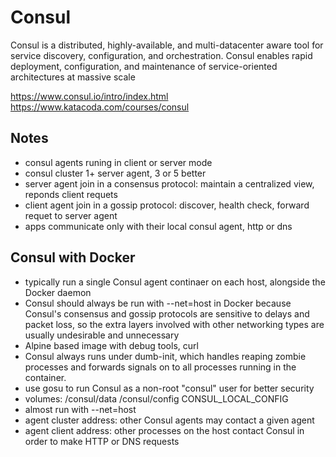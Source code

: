 # Consul

Consul is a distributed, highly-available, and multi-datacenter aware tool for service discovery, configuration, and orchestration. Consul enables rapid deployment, configuration, and maintenance of service-oriented architectures at massive scale

https://www.consul.io/intro/index.html
https://www.katacoda.com/courses/consul

## Notes

* consul agents runing in client or server mode
* consul cluster 1+ server agent, 3 or 5 better
* server agent join in a consensus protocol: maintain a centralized view, reponds client requets
* client agent join in a gossip protocol: discover, health check, forward requet to server agent
* apps communicate only with their local consul agent, http or dns

## Consul with Docker

* typically run a single Consul agent continaer on each host, alongside the Docker daemon
* Consul should always be run with --net=host in Docker because Consul's consensus and gossip protocols are sensitive to delays and packet loss, so the extra layers involved with other networking types are usually undesirable and unnecessary
* Alpine based image with debug tools, curl
* Consul always runs under dumb-init, which handles reaping zombie processes and forwards signals on to all processes running in the container.
* use gosu to run Consul as a non-root "consul" user for better security
* volumes: /consul/data /consul/config CONSUL_LOCAL_CONFIG
* almost run with --net=host 
* agent cluster address:   other Consul agents may contact a given agent
* agent client address: other processes on the host contact Consul in order to make HTTP or DNS requests

